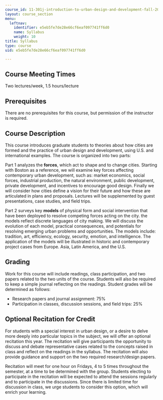 ```yaml
---
course_id: 11-301j-introduction-to-urban-design-and-development-fall-2016
layout: course_section
menu:
  leftnav:
    identifier: e5eb5fe7de28e66cf6eaf097741ff6d0
    name: Syllabus
    weight: 10
title: Syllabus
type: course
uid: e5eb5fe7de28e66cf6eaf097741ff6d0

---
```


Course Meeting Times
--------------------

Two lectures/week, 1.5 hours/lecture

Prerequisites
-------------

There are no prerequisites for this course, but permission of the instructor is required.

Course Description
------------------

This course introduces graduate students to theories about how cities are formed and the practice of urban design and development, using U.S. and international examples. The course is organized into two parts:

Part 1 analyzes the **forces**, which act to shape and to change cities. Starting with Boston as a reference, we will examine key forces affecting contemporary urban development, such as: market economics, social forces, industrial production, the natural environment, public development, private development, and incentives to encourage good design. Finally we will consider how cities define a vision for their future and how these are articulated in plans and proposals. Lectures will be supplemented by guest presentations, case studies, and field trips.

Part 2 surveys key **models** of physical form and social intervention that have been deployed to resolve competing forces acting on the city. the models reflect discrete languages of city making. We will discuss the evolution of each model, practical consequences, and potentials for resolving emerging urban problems and opportunities. The models include: tradition, art, efficiency, ecology, security, emotion, and intelligence. The application of the models will be illustrated in historic and contemporary project cases from Europe. Asia, Latin America, and the U.S.

Grading
-------

Work for this course will include readings, class participation, and two papers related to the two units of the course. Students will also be required to keep a simple journal reflecting on the readings. Student grades will be determined as follows:

*   Research papers and journal assignment: 75%
*   Participation in classes, discussion sessions, and field trips: 25%

Optional Recitation for Credit
------------------------------

For students with a special interest in urban design, or a desire to delve more deeply into particular topics in the subject, we will offer an optional recitation this year. The recitation will give participants the opportunity to discuss and debate representative cases related to the concepts raised in class and reflect on the readings in the syllabus. The recitation will also provide guidance and support on the two required research/design papers.

Recitation will meet for one hour on Fridays, 4 to 5 times throughout the semester, at a time to be determined with the group. Students electing to participate in the recitation will be expected to attend the sessions regularly and to participate in the discussions. Since there is limited time for discussion in class, we urge students to consider this option, which will enrich your learning.